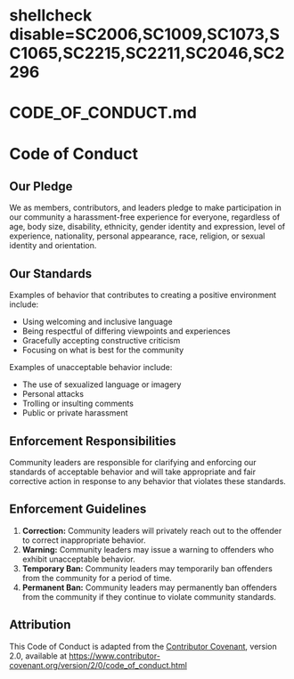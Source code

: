 # shellcheck disable=SC2006,SC1009,SC1073,SC1065,SC2215,SC2211,SC2046,SC2296
# CODE_OF_CONDUCT.md

# Code of Conduct

## Our Pledge

We as members, contributors, and leaders pledge to make participation in our community a harassment-free experience for everyone, regardless of age, body size, disability, ethnicity, gender identity and expression, level of experience, nationality, personal appearance, race, religion, or sexual identity and orientation.

## Our Standards

Examples of behavior that contributes to creating a positive environment include:
- Using welcoming and inclusive language
- Being respectful of differing viewpoints and experiences
- Gracefully accepting constructive criticism
- Focusing on what is best for the community

Examples of unacceptable behavior include:
- The use of sexualized language or imagery
- Personal attacks
- Trolling or insulting comments
- Public or private harassment

## Enforcement Responsibilities

Community leaders are responsible for clarifying and enforcing our standards of acceptable behavior and will take appropriate and fair corrective action in response to any behavior that violates these standards.

## Enforcement Guidelines

1. **Correction:** Community leaders will privately reach out to the offender to correct inappropriate behavior.
2. **Warning:** Community leaders may issue a warning to offenders who exhibit unacceptable behavior.
3. **Temporary Ban:** Community leaders may temporarily ban offenders from the community for a period of time.
4. **Permanent Ban:** Community leaders may permanently ban offenders from the community if they continue to violate community standards.

## Attribution

This Code of Conduct is adapted from the [Contributor Covenant][homepage], version 2.0, available at https://www.contributor-covenant.org/version/2/0/code_of_conduct.html

[homepage]: https://www.contributor-covenant.org
